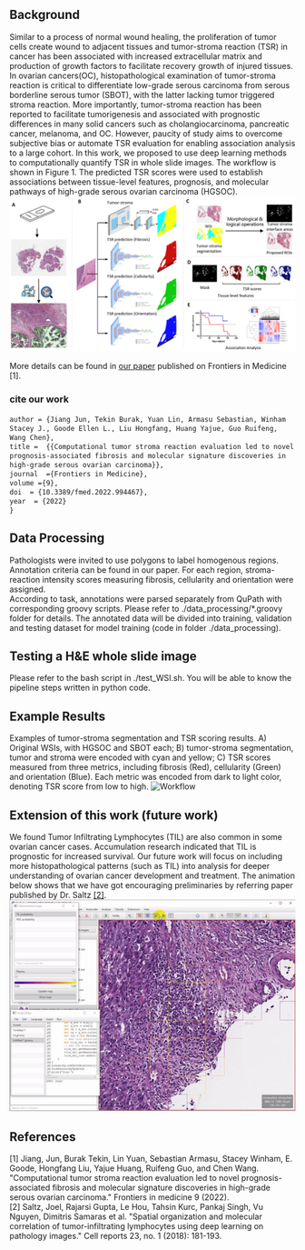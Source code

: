 ## Background
Similar to a process of normal wound healing, the proliferation of tumor cells create wound to adjacent tissues and 
tumor-stroma reaction (TSR) in cancer has been associated with increased extracellular matrix and production of 
growth factors to facilitate recovery growth of injured tissues. In ovarian cancers(OC), histopathological examination of 
tumor-stroma reaction is critical to differentiate low-grade serous carcinoma from serous borderline serous tumor (SBOT), with the latter lacking tumor triggered stroma reaction. More importantly, tumor-stroma reaction has been reported to facilitate tumorigenesis and associated with prognostic differences in many solid cancers such as cholangiocarcinoma, pancreatic cancer, melanoma, and OC.
However, paucity of study aims to overcome subjective bias or automate TSR evaluation for enabling association analysis to a large cohort. 
In this work, we proposed to use deep learning methods to computationally quantify TSR in whole slide images. The workflow is shown in Figure 1.
The predicted TSR scores were used to establish associations between tissue-level features, prognosis, and molecular pathways of high-grade serous ovarian carcinoma (HGSOC).
![Workflow](./img/Figure_1.png)

More details can be found in [our paper](https://www.frontiersin.org/articles/10.3389/fmed.2022.994467/full) published on Frontiers in Medicine [1].
### cite our work
```
author = {Jiang Jun, Tekin Burak, Yuan Lin, Armasu Sebastian, Winham Stacey J., Goode Ellen L., Liu Hongfang, Huang Yajue, Guo Ruifeng, Wang Chen},
title =  {{Computational tumor stroma reaction evaluation led to novel prognosis-associated fibrosis and molecular signature discoveries in high-grade serous ovarian carcinoma}},
journal  ={Frontiers in Medicine},
volume ={9},
doi  = {10.3389/fmed.2022.994467},
year  = {2022}
}
```

## Data Processing
Pathologists were invited to use polygons to label homogenous regions. Annotation criteria can be found in our paper.
For each region, stroma-reaction intensity scores measuring fibrosis, cellularity and orientation were assigned.  
According to task, annotations were parsed separately from QuPath with corresponding groovy scripts. Please refer to ./data_processing/*.groovy folder for details.
The annotated data will be divided into training, validation and testing dataset for model training (code in folder ./data_processing).

## Testing a H&E whole slide image
Please refer to the bash script in ./test_WSI.sh. You will be able to know the pipeline steps written in python code.

## Example Results 
Examples of tumor-stroma segmentation and TSR scoring results. A) Original WSIs, with HGSOC and SBOT each; B) tumor-stroma segmentation, tumor and stroma were encoded with cyan and yellow; C) TSR scores measured from three metrics, including fibrosis (Red), cellularity (Green) and orientation (Blue). Each metric was encoded from dark to light color, denoting TSR score from low to high. 
![Workflow](./img/TSR_example_0.png)

## Extension of this work (future work) 
We found Tumor Infiltrating Lymphocytes (TIL) are also common in some ovarian cancer cases. Accumulation research indicated that TIL is prognostic for increased survival. 
Our future work will focus on including more histopathological patterns (such as TIL) into analysis for deeper understanding of ovarian cancer development and treatment.
The animation below shows that we have got encouraging preliminaries by referring paper published by Dr. Saltz [[2]](https://www.cell.com/cell-reports/pdf/S2211-1247(18)30447-9.pdf).
![Workflow](./img/TIL_demo.gif)

## References
[1] Jiang, Jun, Burak Tekin, Lin Yuan, Sebastian Armasu, Stacey Winham, E. Goode, Hongfang Liu, Yajue Huang, Ruifeng Guo, and Chen Wang. "Computational tumor stroma reaction evaluation led to novel prognosis-associated fibrosis and molecular signature discoveries in high-grade serous ovarian carcinoma." Frontiers in medicine 9 (2022).   
[2] Saltz, Joel, Rajarsi Gupta, Le Hou, Tahsin Kurc, Pankaj Singh, Vu Nguyen, Dimitris Samaras et al. "Spatial organization and molecular correlation of tumor-infiltrating lymphocytes using deep learning on pathology images." Cell reports 23, no. 1 (2018): 181-193.











